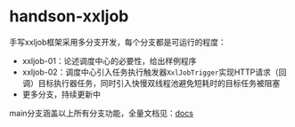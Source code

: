 # handson-xxljob
手写xxljob框架采用多分支开发，每个分支都是可运行的程度：
- xxljob-01：论述调度中心的必要性，给出样例程序
- xxljob-02：调度中心引入任务执行触发器`XxlJobTrigger`实现HTTP请求（回调）目标执行器任务，同时引入快慢双线程池避免短耗时的目标任务被阻塞
- 更多分支，持续更新中

main分支涵盖以上所有分支功能，全量文档见：[docs](docs)
